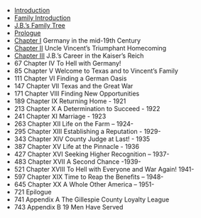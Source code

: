 * [Introduction](intro/intro)
* [Family Introduction](intro/family-introduction)
* [J.B.’s Family Tree](images/tree.png) 
* [Prologue](intro/prologue)
* [Chapter I](chapters/1) Germany in the mid-19th Century
* [Chapter II](chapters/2) Uncle Vincent’s Triumphant Homecoming
* [Chapter III](chapters/3) J.B.’s Career in the Kaiser’s Reich
* 67 Chapter IV To Hell with Germany!
* 85 Chapter V Welcome to Texas and to Vincent’s Family
* 111 Chapter VI Finding a German Oasis
* 147 Chapter VII Texas and the Great War
* 171 Chapter VIII Finding New Opportunities
* 189 Chapter IX Returning Home - 1921
* 213 Chapter X A Determination to Succeed - 1922
* 241 Chapter XI Marriage - 1923
* 263 Chapter XII Life on the Farm – 1924-
* 295 Chapter XIII Establishing a Reputation - 1929-
* 343 Chapter XIV County Judge at Last! - 1935
* 387 Chapter XV Life at the Pinnacle - 1936
* 427 Chapter XVI Seeking Higher Recognition – 1937-
* 483 Chapter XVII A Second Chance -1939-
* 521 Chapter XVIII To Hell with Everyone and War Again! 1941-
* 597 Chapter XIX Time to Reap the Benefits – 1948-
* 645 Chapter XX A Whole Other America – 1951-
* 721 Epilogue
* 741 Appendix A The Gillespie County Loyalty League
* 743 Appendix B 19 Men Have Served